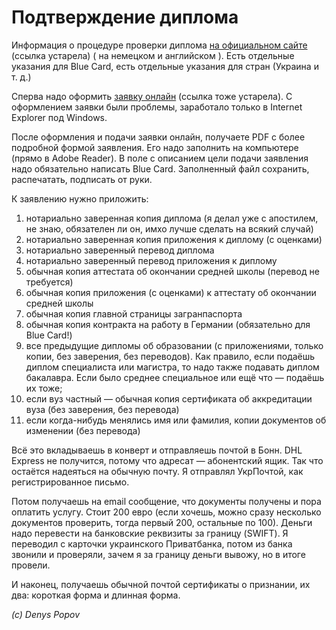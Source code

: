 # Подтверждение диплома

Информация о процедуре проверки диплома [на официальном сайте](http://www.kmk.org/information-in-english/statement_of_comparability_for_foreign_higher_education_qualifications.html) (ссылка устарела) ( на немецком и английском ).
Есть отдельные указания для Blue Card, есть отдельные указания для стран (Украина и т. д.)

Сперва надо оформить [заявку онлайн](http://www.kmk.org/information-in-english/statement-comparability/zeugnisbewertung10.html) (ссылка тоже устарела).
С оформлением заявки были проблемы, заработало только в Internet Explorer под Windows.

После оформления и подачи заявки онлайн, получаете PDF с более подробной формой заявления. Его надо заполнить на компьютере (прямо в Adobe Reader). В поле с описанием цели подачи заявления надо обязательно написать Blue Card. Заполненный файл сохранить, распечатать, подписать от руки.

К заявлению нужно приложить:

1. нотариально заверенная копия диплома (я делал уже с апостилем, не знаю, обязателен ли он, имхо лучше сделать на всякий случай)
2. нотариально заверенная копия приложения к диплому (с оценками)
3. нотариально заверенный перевод диплома
4. нотариально заверенный перевод приложения к диплому
5. обычная копия аттестата об окончании средней школы (перевод не требуется)
6. обычная копия приложения (с оценками) к аттестату об окончании средней школы
7. обычная копия главной страницы загранпаспорта
8. обычная копия контракта на работу в Германии (обязательно для Blue Card!)
9. все предыдущие дипломы об образовании (с приложениями, только копии, без заверения, без переводов). Как правило, если подаёшь диплом специалиста или магистра, то надо также подавать диплом бакалавра. Если было среднее специальное или ещё что — подаёшь их тоже;
10. если вуз частный — обычная копия сертификата об аккредитации вуза (без заверения, без перевода)
11. если когда-нибудь менялись имя или фамилия, копии документов об изменении (без перевода)

Всё это вкладываешь в конверт и отправляешь почтой в Бонн. DHL Express не получится, потому что адресат — абонентский ящик.
Так что остаётся надеяться на обычную почту. Я отправлял УкрПочтой, как регистрированное письмо.

Потом получаешь на email сообщение, что документы получены и пора оплатить услугу. Стоит 200 евро (если хочешь, можно сразу несколько документов проверить, тогда первый 200, остальные по 100). Деньги надо перевести на банковские реквизиты за границу (SWIFT). Я переводил с карточки украинского Приватбанка, потом из банка звонили и проверяли, зачем я за границу деньги вывожу, но в итоге провели.

И наконец, получаешь обычной почтой сертификаты о признании, их два: короткая форма и длинная форма.

*(c) Denys Popov*
